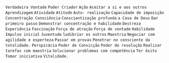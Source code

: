 `Verdadeira Vontade` `Poder Criador` `Ação` `Aceitar a si e aos outros` `Aprendizagem` `Atividade` `Atitude` `Auto- realização` `Capacidade de imposição` `Concentração Consciência` `Conscientização profunda` `a Casa de Deus` `Dar primeiro passo` `Demonstrar concentração e habilidade` `Destreza` `Experiência` `Fascinação` `Força de atração` `Força de vontade` `Habilidade` `Impulso inicial` `Juventude` `ludibriar os outros` `Maestria` `Negociar com agilidade e esperteza` `Passar em provas` `Penetrar no consciente da totalidade.` `Perspicácia` `Poder de Convicção` `Poder de resolução` `Realizar tarefas com maestria` `Solucionar problemas com competência` `Ter êxito` `Tomar iniciativa` `Vitalidade.`  